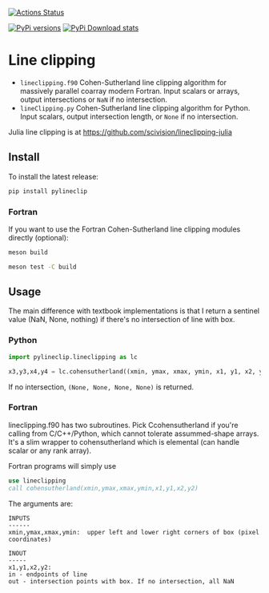 [![Actions Status](https://github.com/scivision/lineclipping-python-fortran/workflows/ci_python/badge.svg)](https://github.com/scivision/lineclipping-python-fortran/actions)


[![PyPi versions](https://img.shields.io/pypi/pyversions/pylineclip.svg)](https://pypi.python.org/pypi/pylineclip)
[![PyPi Download stats](http://pepy.tech/badge/pylineclip)](http://pepy.tech/project/pylineclip)

# Line clipping

-   `lineclipping.f90` Cohen-Sutherland line clipping algorithm for
    massively parallel coarray modern Fortran. Input scalars or arrays,
    output intersections or `NaN` if no intersection.
-   `lineClipping.py` Cohen-Sutherland line clipping algorithm for Python.
    Input scalars, output intersection length, or `None` if no intersection.


Julia line clipping is at https://github.com/scivision/lineclipping-julia

## Install

To install the latest release:

```sh
pip install pylineclip
```



### Fortran

If you want to use the Fortran Cohen-Sutherland line clipping modules
directly (optional):

```sh
meson build

meson test -C build
```

## Usage

The main difference with textbook implementations is that I return a
sentinel value (NaN, None, nothing) if there's no intersection of line
with box.

### Python

```python
import pylineclip.lineclipping as lc

x3,y3,x4,y4 = lc.cohensutherland((xmin, ymax, xmax, ymin, x1, y1, x2, y2)
```

If no intersection, `(None, None, None, None)` is returned.

### Fortran

lineclipping.f90 has two subroutines.
Pick Ccohensutherland if you're calling from C/C++/Python, which cannot tolerate assummed-shape arrays.
It's a slim wrapper to cohensutherland which is elemental (can handle scalar or any rank array).

Fortran programs will simply use

```fortran
use lineclipping
call cohensutherland(xmin,ymax,xmax,ymin,x1,y1,x2,y2)
```

The arguments are:

    INPUTS
    ------
    xmin,ymax,xmax,ymin:  upper left and lower right corners of box (pixel coordinates)

    INOUT
    -----
    x1,y1,x2,y2:
    in - endpoints of line
    out - intersection points with box. If no intersection, all NaN

